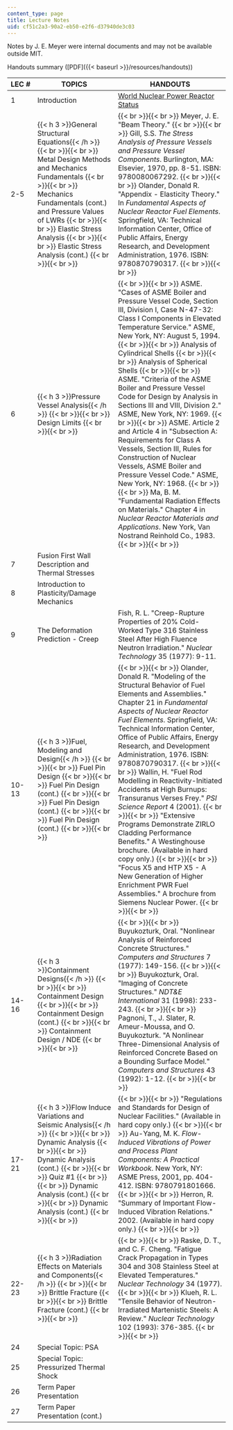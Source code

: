 ```yaml
---
content_type: page
title: Lecture Notes
uid: cf51c2a3-90a2-eb50-e2f6-d37940de3c03
---
```


Notes by J. E. Meyer were internal documents and may not be available outside MIT.

Handouts summary ([PDF]({{< baseurl >}}/resources/handouts))

| LEC # | TOPICS | HANDOUTS |
| --- | --- | --- |
| 1 | Introduction | [World Nuclear Power Reactor Status](http://www.world-nuclear.org/info/reactors.html) |
| 2-5 | {{< h 3 >}}General Structural Equations{{< /h >}} {{< br >}}{{< br >}} Metal Design Methods and Mechanics Fundamentals {{< br >}}{{< br >}} Mechanics Fundamentals (cont.) and Pressure Values of LWRs {{< br >}}{{< br >}} Elastic Stress Analysis {{< br >}}{{< br >}} Elastic Stress Analysis (cont.) {{< br >}}{{< br >}}  |  {{< br >}}{{< br >}} Meyer, J. E. "Beam Theory." {{< br >}}{{< br >}} Gill, S.S. _The Stress Analysis of Pressure Vessels and Pressure Vessel Components_. Burlington, MA: Elsevier, 1970, pp. 8-51. ISBN: 9780080067292. {{< br >}}{{< br >}} Olander, Donald R. "Appendix - Elasticity Theory." In _Fundamental Aspects of Nuclear Reactor Fuel Elements_. Springfield, VA: Technical Information Center, Office of Public Affairs, Energy Research, and Development Administration, 1976. ISBN: 9780870790317. {{< br >}}{{< br >}}  |
| 6 | {{< h 3 >}}Pressure Vessel Analysis{{< /h >}} {{< br >}}{{< br >}} Design Limits {{< br >}}{{< br >}}  |  {{< br >}}{{< br >}} ASME. "Cases of ASME Boiler and Pressure Vessel Code, Section III, Division I, Case N-47-32: Class I Components in Elevated Temperature Service." ASME, New York, NY: August 5, 1994. {{< br >}}{{< br >}} Analysis of Cylindrical Shells {{< br >}}{{< br >}} Analysis of Spherical Shells {{< br >}}{{< br >}} ASME. "Criteria of the ASME Boiler and Pressure Vessel Code for Design by Analysis in Sections III and VIII, Division 2." ASME, New York, NY: 1969. {{< br >}}{{< br >}} ASME. Article 2 and Article 4 in "Subsection A: Requirements for Class A Vessels, Section III, Rules for Construction of Nuclear Vessels, ASME Boiler and Pressure Vessel Code." ASME, New York, NY: 1968. {{< br >}}{{< br >}} Ma, B. M. "Fundamental Radiation Effects on Materials." Chapter 4 in _Nuclear Reactor Materials and Applications_. New York, Van Nostrand Reinhold Co., 1983. {{< br >}}{{< br >}}  |
| 7 | Fusion First Wall Description and Thermal Stresses | &nbsp; |
| 8 | Introduction to Plasticity/Damage Mechanics | &nbsp; |
| 9 | The Deformation Prediction - Creep | Fish, R. L. "Creep-Rupture Properties of 20% Cold-Worked Type 316 Stainless Steel After High Fluence Neutron Irradiation." _Nuclear Technology_ 35 (1977): 9-11. |
| 10-13 | {{< h 3 >}}Fuel, Modeling and Design{{< /h >}} {{< br >}}{{< br >}} Fuel Pin Design {{< br >}}{{< br >}} Fuel Pin Design (cont.) {{< br >}}{{< br >}} Fuel Pin Design (cont.) {{< br >}}{{< br >}} Fuel Pin Design (cont.) {{< br >}}{{< br >}}  |  {{< br >}}{{< br >}} Olander, Donald R. "Modeling of the Structural Behavior of Fuel Elements and Assemblies." Chapter 21 in _Fundamental Aspects of Nuclear Reactor Fuel Elements_. Springfield, VA: Technical Information Center, Office of Public Affairs, Energy Research, and Development Administration, 1976. ISBN: 9780870790317. {{< br >}}{{< br >}} Wallin, H. "Fuel Rod Modelling in Reactivity-Initiated Accidents at High Burnups: Transuranus Verses Frey." _PSI Science Report_ 4 (2001). {{< br >}}{{< br >}} "Extensive Programs Demonstrate ZIRLO Cladding Performance Benefits." A Westinghouse brochure. (Available in hard copy only.) {{< br >}}{{< br >}} "Focus X5 and HTP X5 - A New Generation of Higher Enrichment PWR Fuel Assemblies." A brochure from Siemens Nuclear Power. {{< br >}}{{< br >}}  |
| 14-16 | {{< h 3 >}}Containment Designs{{< /h >}} {{< br >}}{{< br >}} Containment Design {{< br >}}{{< br >}} Containment Design (cont.) {{< br >}}{{< br >}} Containment Design / NDE {{< br >}}{{< br >}}  |  {{< br >}}{{< br >}} Buyukozturk, Oral. "Nonlinear Analysis of Reinforced Concrete Structures." _Computers and Structures_ 7 (1977): 149-156. {{< br >}}{{< br >}} Buyukozturk, Oral. "Imaging of Concrete Structures." _NDT&E International_ 31 (1998): 233-243. {{< br >}}{{< br >}} Pagnoni, T., J. Slater, R. Ameur-Moussa, and O. Buyukozturk. "A Nonlinear Three-Dimensional Analysis of Reinforced Concrete Based on a Bounding Surface Model." _Computers and Structures_ 43 (1992): 1-12. {{< br >}}{{< br >}}  |
| 17-21 | {{< h 3 >}}Flow Induce Variations and Seismic Analysis{{< /h >}} {{< br >}}{{< br >}} Dynamic Analysis {{< br >}}{{< br >}} Dynamic Analysis (cont.) {{< br >}}{{< br >}} Quiz #1 {{< br >}}{{< br >}} Dynamic Analysis (cont.) {{< br >}}{{< br >}} Dynamic Analysis (cont.) {{< br >}}{{< br >}}  |  {{< br >}}{{< br >}} "Regulations and Standards for Design of Nuclear Facilities." (Available in hard copy only.) {{< br >}}{{< br >}} Au-Yang, M. K. _Flow-Induced Vibrations of Power and Process Plant Components: A Practical Workbook_. New York, NY: ASME Press, 2001, pp. 404-412. ISBN: 9780791801666. {{< br >}}{{< br >}} Herron, R. "Summary of Important Flow-Induced Vibration Relations." 2002. (Available in hard copy only.) {{< br >}}{{< br >}}  |
| 22-23 | {{< h 3 >}}Radiation Effects on Materials and Components{{< /h >}} {{< br >}}{{< br >}} Brittle Fracture {{< br >}}{{< br >}} Brittle Fracture (cont.) {{< br >}}{{< br >}}  |  {{< br >}}{{< br >}} Raske, D. T., and C. F. Cheng. "Fatigue Crack Propagation in Types 304 and 308 Stainless Steel at Elevated Temperatures." _Nuclear Technology_ 34 (1977). {{< br >}}{{< br >}} Klueh, R. L. "Tensile Behavior of Neutron-Irradiated Martenistic Steels: A Review." _Nuclear Technology_ 102 (1993): 376-385. {{< br >}}{{< br >}}  |
| 24 | Special Topic: PSA | &nbsp; |
| 25 | Special Topic: Pressurized Thermal Shock | &nbsp; |
| 26 | Term Paper Presentation | &nbsp; |
| 27 | Term Paper Presentation (cont.) |